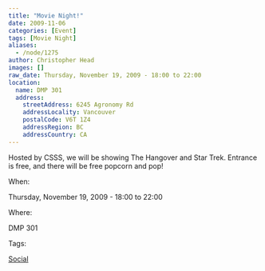 ```yaml
---
title: "Movie Night!"
date: 2009-11-06
categories: [Event]
tags: [Movie Night]
aliases:
  - /node/1275
author: Christopher Head
images: []
raw_date: Thursday, November 19, 2009 - 18:00 to 22:00
location:
  name: DMP 301
  address:
    streetAddress: 6245 Agronomy Rd
    addressLocality: Vancouver
    postalCode: V6T 1Z4
    addressRegion: BC
    addressCountry: CA
---
```


Hosted by CSSS, we will be showing The Hangover and Star Trek. Entrance is free, and there will be free popcorn and pop!

When: 

Thursday, November 19, 2009 - 18:00 to 22:00

Where: 

DMP 301

Tags: 

[Social](/social)
